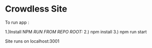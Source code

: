 <h1>Crowdless Site</h1>
To run app :

1.)Install NPM
<em>RUN FROM REPO ROOT:</em>
2.) npm install
3.) npm run start

Site runs on localhost:3001
